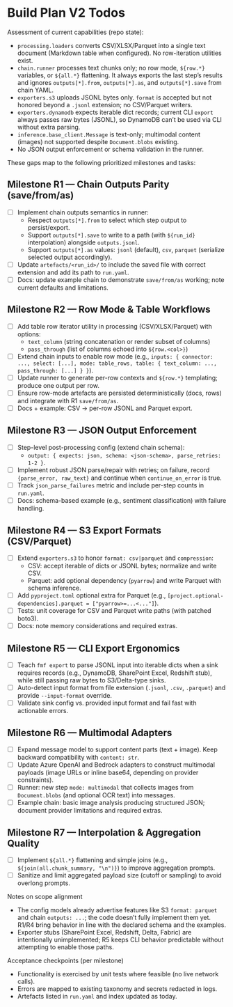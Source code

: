 # Build Plan V2 Todos

Assessment of current capabilities (repo state):

- `processing.loaders` converts CSV/XLSX/Parquet into a single text document (Markdown table when configured). No row-iteration utilities exist.
- `chain.runner` processes text chunks only; no row mode, `${row.*}` variables, or `${all.*}` flattening. It always exports the last step’s results and ignores `outputs[*].from`, `outputs[*].as`, and `outputs[*].save` from chain YAML.
- `exporters.s3` uploads JSONL bytes only. `format` is accepted but not honored beyond a `.jsonl` extension; no CSV/Parquet writers.
- `exporters.dynamodb` expects iterable dict records; current CLI `export` always passes raw bytes (JSONL), so DynamoDB can’t be used via CLI without extra parsing.
- `inference.base_client.Message` is text-only; multimodal content (images) not supported despite `Document.blobs` existing.
- No JSON output enforcement or schema validation in the runner.

These gaps map to the following prioritized milestones and tasks:

## Milestone R1 — Chain Outputs Parity (save/from/as)
- [ ] Implement chain outputs semantics in runner:
  - Respect `outputs[*].from` to select which step output to persist/export.
  - Support `outputs[*].save` to write to a path (with `${run_id}` interpolation) alongside `outputs.jsonl`.
  - Support `outputs[*].as` values: `jsonl` (default), `csv`, `parquet` (serialize selected output accordingly).
- [ ] Update `artefacts/<run_id>/` to include the saved file with correct extension and add its path to `run.yaml`.
- [ ] Docs: update example chain to demonstrate `save/from/as` working; note current defaults and limitations.

## Milestone R2 — Row Mode & Table Workflows
- [ ] Add table row iterator utility in processing (CSV/XLSX/Parquet) with options:
  - `text_column` (string concatenation or render subset of columns)
  - `pass_through` (list of columns echoed into `${row.<col>}`)
- [ ] Extend chain inputs to enable row mode (e.g., `inputs: { connector: ..., select: [...], mode: table_rows, table: { text_column: ..., pass_through: [...] } }`).
- [ ] Update runner to generate per-row contexts and `${row.*}` templating; produce one output per row.
- [ ] Ensure row-mode artefacts are persisted deterministically (docs, rows) and integrate with R1 `save/from/as`.
- [ ] Docs + example: CSV → per-row JSONL and Parquet export.

## Milestone R3 — JSON Output Enforcement
- [ ] Step-level post-processing config (extend chain schema):
  - `output: { expects: json, schema: <json-schema>, parse_retries: 1-2 }`.
- [ ] Implement robust JSON parse/repair with retries; on failure, record `{parse_error, raw_text}` and continue when `continue_on_error` is true.
- [ ] Track `json_parse_failures` metric and include per-step counts in `run.yaml`.
- [ ] Docs: schema-based example (e.g., sentiment classification) with failure handling.

## Milestone R4 — S3 Export Formats (CSV/Parquet)
- [ ] Extend `exporters.s3` to honor `format: csv|parquet` and `compression`:
  - CSV: accept iterable of dicts or JSONL bytes; normalize and write CSV.
  - Parquet: add optional dependency (`pyarrow`) and write Parquet with schema inference.
- [ ] Add `pyproject.toml` optional extra for Parquet (e.g., `[project.optional-dependencies].parquet = ["pyarrow>=...<..."]`).
- [ ] Tests: unit coverage for CSV and Parquet write paths (with patched boto3).
- [ ] Docs: note memory considerations and required extras.

## Milestone R5 — CLI Export Ergonomics
- [ ] Teach `fmf export` to parse JSONL input into iterable dicts when a sink requires records (e.g., DynamoDB, SharePoint Excel, Redshift stub), while still passing raw bytes to S3/Delta-type sinks.
- [ ] Auto-detect input format from file extension (`.jsonl`, `.csv`, `.parquet`) and provide `--input-format` override.
- [ ] Validate sink config vs. provided input format and fail fast with actionable errors.

## Milestone R6 — Multimodal Adapters
- [ ] Expand message model to support content parts (text + image). Keep backward compatibility with `content: str`.
- [ ] Update Azure OpenAI and Bedrock adapters to construct multimodal payloads (image URLs or inline base64, depending on provider constraints).
- [ ] Runner: new step `mode: multimodal` that collects images from `Document.blobs` (and optional OCR text) into messages.
- [ ] Example chain: basic image analysis producing structured JSON; document provider limitations and required extras.

## Milestone R7 — Interpolation & Aggregation Quality
- [ ] Implement `${all.*}` flattening and simple joins (e.g., `${join(all.chunk_summary, "\n")}`) to improve aggregation prompts.
- [ ] Sanitize and limit aggregated payload size (cutoff or sampling) to avoid overlong prompts.

Notes on scope alignment
- The config models already advertise features like S3 `format: parquet` and chain `outputs: ...`; the code doesn’t fully implement them yet. R1/R4 bring behavior in line with the declared schema and the examples.
- Exporter stubs (SharePoint Excel, Redshift, Delta, Fabric) are intentionally unimplemented; R5 keeps CLI behavior predictable without attempting to enable those paths.

Acceptance checkpoints (per milestone)
- Functionality is exercised by unit tests where feasible (no live network calls).
- Errors are mapped to existing taxonomy and secrets redacted in logs.
- Artefacts listed in `run.yaml` and index updated as today.

